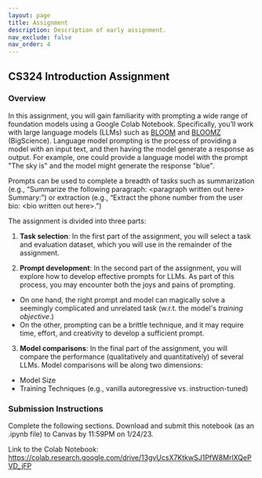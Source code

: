 ```yaml
---
layout: page
title: Assignment
description: Description of early assignment.
nav_exclude: false
nav_order: 4
---
```


## CS324 Introduction Assignment

### Overview

In this assignment, you will gain familiarity with prompting a wide range of foundation models using a Google Colab Notebook. Specifically, you’ll work with large language models (LLMs) such as [BLOOM](https://huggingface.co/bigscience/bloom) and [BLOOMZ](https://huggingface.co/bigscience/bloomz) (BigScience). Language model prompting is the process of providing a model with an input text, and then having the model generate a response as output. For example, one could provide a language model with the prompt "The sky is" and the model might generate the response "blue". 

Prompts can be used to complete a breadth of tasks such as summarization (e.g., “Summarize the following paragraph: \<paragraph written out here\> Summary:”) or extraction (e.g., “Extract the phone number from the user bio: \<bio written out here\>.”)


The assignment is divided into three parts:


1. **Task selection**: In the first part of the assignment, you will select a task and evaluation dataset, which you will use in the remainder of the assignment.

2. **Prompt development**: In the second part of the assignment, you will explore how to develop effective prompts for LLMs. As part of this process, you may encounter both the joys and pains of prompting.  
  * On one hand, the right prompt and model can magically solve a seemingly complicated and unrelated task (w.r.t. the model's *training objective*.)  
  * On the other, prompting can be a brittle technique, and it may require time, effort, and creativity to develop a sufficient prompt.

3. **Model comparisons**: In the final part of the assignment, you will compare the performance (qualitatively and quantitatively) of several LLMs. Model comparisons will be along two dimensions:

  * Model Size
  * Training Techniques (e.g., vanilla autoregressive vs. instruction-tuned) 

### Submission Instructions

Complete the following sections. Download and submit this notebook (as an .ipynb file) to Canvas by 11:59PM on 1/24/23. 

Link to the Colab Notebook: https://colab.research.google.com/drive/13gyUcsX7KtkwSJ1PfW8MrlXQePVD_jFP
